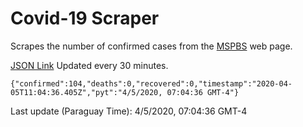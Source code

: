 # Covid-19 Scraper

Scrapes the number of confirmed cases from the [MSPBS](https://www.mspbs.gov.py/covid-19.php) web page.

[JSON Link](https://jmayalag.github.io/covid19-scrape/cases.json)
Updated every 30 minutes.
```
{"confirmed":104,"deaths":0,"recovered":0,"timestamp":"2020-04-05T11:04:36.405Z","pyt":"4/5/2020, 07:04:36 GMT-4"}
```
Last update (Paraguay Time): 4/5/2020, 07:04:36 GMT-4